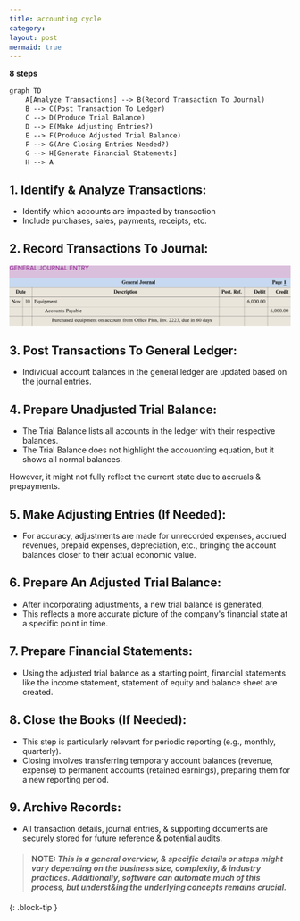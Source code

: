 ```yaml
---
title: accounting cycle
category: 
layout: post
mermaid: true
---
```


**8 steps**

```mermaid
graph TD
    A[Analyze Transactions] --> B(Record Transaction To Journal)
    B --> C(Post Transaction To Ledger)
    C --> D(Produce Trial Balance)
    D --> E(Make Adjusting Entries?)
    E --> F(Produce Adjusted Trial Balance)
    F --> G(Are Closing Entries Needed?)
    G --> H[Generate Financial Statements]
    H --> A
```


## 1. Identify & Analyze Transactions:

- Identify which accounts are impacted by transaction
- Include purchases, sales, payments, receipts, etc.

## 2. Record Transactions To Journal:

![](/assets/mc-graw-accounting-course/example.journal.entry.png)

## 3. Post Transactions To General Ledger:

- Individual account balances in the general ledger are updated based on the journal entries.

## 4. Prepare Unadjusted Trial Balance:

- The Trial Balance lists all accounts in the ledger with their respective balances.  
- The Trial Balance does not highlight the accouonting equation, but it shows all normal balances.  

However, it might not fully reflect the current state due to accruals & prepayments.

## 5. Make Adjusting Entries (If Needed):

- For accuracy, adjustments are made for unrecorded expenses, accrued revenues, prepaid expenses, depreciation, etc., bringing the account balances closer to their actual economic value.

## 6. Prepare An Adjusted Trial Balance:

- After incorporating adjustments, a new trial balance is generated,
- This reflects a more accurate picture of the company's financial state at a specific point in time.

## 7. Prepare Financial Statements:

- Using the adjusted trial balance as a starting point, financial statements like the income statement, statement of equity and balance sheet are created.

## 8. Close the Books (If Needed):

- This step is particularly relevant for periodic reporting (e.g., monthly, quarterly).  
- Closing involves transferring temporary account balances (revenue, expense) to permanent accounts (retained earnings), preparing them for a new reporting period.

## 9. Archive Records:

- All transaction details, journal entries, & supporting documents are securely stored for future reference & potential audits.

> #### NOTE: *This is a general overview, & specific details or steps might vary depending on the business size, complexity, & industry practices. Additionally, software can automate much of this process, but underst&ing the underlying concepts remains crucial.*
{: .block-tip }